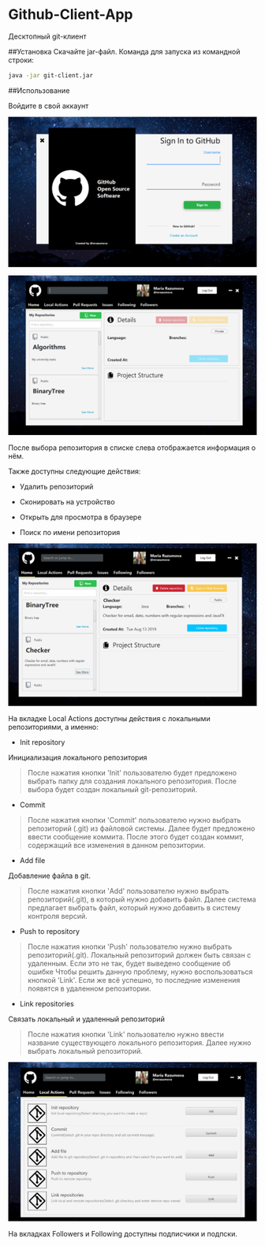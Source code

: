 # Github-Client-App

Десктопный git-клиент

##Установка
Скачайте jar-файл. Команда для запуска из командной строки:

```bash
java -jar git-client.jar
```

##Использование

Войдите в свой аккаунт

![Login Page](/readme/login.PNG)

![Home Page](/readme/home1.PNG)

После выбора репозитория в списке слева отображается информация о нём. 

Также доступны следующие действия:

* Удалить репозиторий

* Сконировать на устройство

* Открыть для просмотра в браузере

* Поиск по имени репозитория

![Remote Repo Actions](/readme/home2.PNG)

На вкладке Local Actions доступны действия с локальными репозиториями, а именно:

* Init repository

 Инициализация локального репозитория
 
> После нажатия кнопки 'Init' пользователю будет предложено выбрать папку для создания локального репозитория. 
> После выбора будет создан локальный git-репозиторий.

* Commit
  
> После нажатия кнопки 'Commit' пользователю нужно выбрать репозиторий (.git) из файловой системы. 
> Далее будет предложено ввести сообщение коммита. После этого будет создан коммит, содержащий все изменения в данном репозитории.

* Add file

 Добавление файла в git.
 
> После нажатия кнопки 'Add' пользователю нужно выбрать репозиторий(.git), в который нужно добавить файл.
> Далее система предлагает выбрать файл, который нужно добавить в систему контроля версий.

* Push to repository

> После нажатия кнопки 'Push' пользователю нужно выбрать репозиторий(.git). Локальный репозиторий должен быть связан с удаленным. Если это не так, будет выведено сообщение об ошибке Чтобы решить данную проблему, нужно воспользоваться кнопкой 'Link'. Если же всё успешно, то последние изменения появятся в удаленном репозитории.

* Link repositories

 Связать локальный и удаленный репозиторий
 
 > После нажатия кнопки 'Link' пользователю нужно ввести название существующего локального репозитория. Далее нужно выбрать локальный репозиторий.

![Local Repo Actions](/readme/actions.PNG)

На вкладках Followers и Following доступны подписчики и подпски.